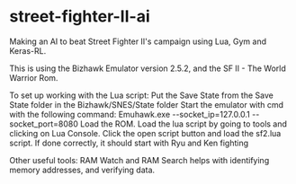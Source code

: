 # street-fighter-II-ai
Making an AI to beat Street Fighter II's campaign using Lua, Gym and Keras-RL.

This is using the Bizhawk Emulator version 2.5.2, and the SF II - The World Warrior Rom.

To set up working with the Lua script:
Put the Save State from the Save State folder in the Bizhawk/SNES/State folder
Start the emulator with cmd with the following command:
Emuhawk.exe --socket_ip=127.0.0.1 --socket_port=8080
Load the ROM.
Load the lua script by going to tools and clicking on Lua Console.
Click the open script button and load the sf2.lua script.
If done correctly, it should start with Ryu and Ken fighting

Other useful tools:
RAM Watch and RAM Search helps with identifying memory addresses, and verifying data.